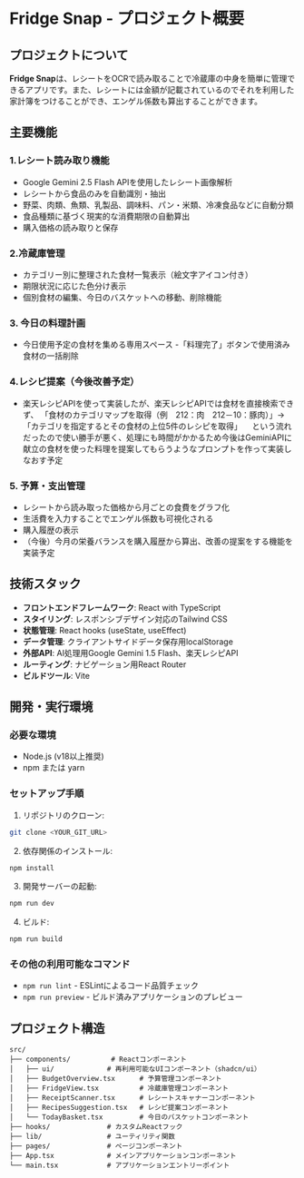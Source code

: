 # Fridge Snap - プロジェクト概要

## プロジェクトについて

**Fridge Snap**は、レシートをOCRで読み取ることで冷蔵庫の中身を簡単に管理できるアプリです。また、レシートには金額が記載されているのでそれを利用した家計簿をつけることができ、エンゲル係数も算出することができます。

## 主要機能

### 1.レシート読み取り機能
- Google Gemini 2.5 Flash APIを使用したレシート画像解析
- レシートから食品のみを自動識別・抽出
- 野菜、肉類、魚類、乳製品、調味料、パン・米類、冷凍食品などに自動分類
- 食品種類に基づく現実的な消費期限の自動算出
- 購入価格の読み取りと保存

### 2.冷蔵庫管理
- カテゴリー別に整理された食材一覧表示（絵文字アイコン付き）
- 期限状況に応じた色分け表示
- 個別食材の編集、今日のバスケットへの移動、削除機能

### 3. 今日の料理計画
- 今日使用予定の食材を集める専用スペース
-「料理完了」ボタンで使用済み食材の一括削除

### 4.レシピ提案（今後改善予定）
- 楽天レシピAPIを使って実装したが、楽天レシピAPIでは食材を直接検索できず、
 「食材のカテゴリマップを取得（例　212：肉　212－10：豚肉）」→「カテゴリを指定するとその食材の上位5件のレシピを取得」
　という流れだったので使い勝手が悪く、処理にも時間がかかるため今後はGeminiAPIに献立の食材を使った料理を提案してもらうようなプロンプトを作って実装しなおす予定

### 5. 予算・支出管理
- レシートから読み取った価格から月ごとの食費をグラフ化
- 生活費を入力することでエンゲル係数も可視化される
- 購入履歴の表示
- （今後）今月の栄養バランスを購入履歴から算出、改善の提案をする機能を実装予定

## 技術スタック

- **フロントエンドフレームワーク**: React with TypeScript
- **スタイリング**: レスポンシブデザイン対応のTailwind CSS
- **状態管理**: React hooks (useState, useEffect)
- **データ管理**: クライアントサイドデータ保存用localStorage
- **外部API**: AI処理用Google Gemini 1.5 Flash、楽天レシピAPI
- **ルーティング**: ナビゲーション用React Router
- **ビルドツール**: Vite


## 開発・実行環境

### 必要な環境
- Node.js (v18以上推奨)
- npm または yarn

### セットアップ手順

1. リポジトリのクローン:
```bash
git clone <YOUR_GIT_URL>
```

2. 依存関係のインストール:
```bash
npm install
```

3. 開発サーバーの起動:
```bash
npm run dev
```

4. ビルド:
```bash
npm run build
```

### その他の利用可能なコマンド
- `npm run lint` - ESLintによるコード品質チェック
- `npm run preview` - ビルド済みアプリケーションのプレビュー

## プロジェクト構造

```
src/
├── components/          # Reactコンポーネント
│   ├── ui/             # 再利用可能なUIコンポーネント（shadcn/ui）
│   ├── BudgetOverview.tsx      # 予算管理コンポーネント
│   ├── FridgeView.tsx          # 冷蔵庫管理コンポーネント
│   ├── ReceiptScanner.tsx      # レシートスキャナーコンポーネント
│   ├── RecipesSuggestion.tsx   # レシピ提案コンポーネント
│   └── TodayBasket.tsx         # 今日のバスケットコンポーネント
├── hooks/              # カスタムReactフック
├── lib/                # ユーティリティ関数
├── pages/              # ページコンポーネント
├── App.tsx             # メインアプリケーションコンポーネント
└── main.tsx            # アプリケーションエントリーポイント
```